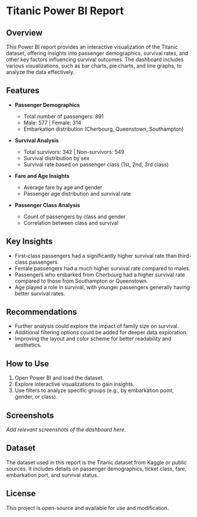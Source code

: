 # Titanic Power BI Report

## Overview
This Power BI report provides an interactive visualization of the Titanic dataset, offering insights into passenger demographics, survival rates, and other key factors influencing survival outcomes. The dashboard includes various visualizations, such as bar charts, pie charts, and line graphs, to analyze the data effectively.

## Features
- **Passenger Demographics**
  - Total number of passengers: 891
  - Male: 577 | Female: 314
  - Embarkation distribution (Cherbourg, Queenstown, Southampton)

- **Survival Analysis**
  - Total survivors: 342 | Non-survivors: 549
  - Survival distribution by sex
  - Survival rate based on passenger class (1st, 2nd, 3rd class)

- **Fare and Age Insights**
  - Average fare by age and gender
  - Passenger age distribution and survival rate

- **Passenger Class Analysis**
  - Count of passengers by class and gender
  - Correlation between class and survival

## Key Insights
- First-class passengers had a significantly higher survival rate than third-class passengers.
- Female passengers had a much higher survival rate compared to males.
- Passengers who embarked from Cherbourg had a higher survival rate compared to those from Southampton or Queenstown.
- Age played a role in survival, with younger passengers generally having better survival rates.

## Recommendations
- Further analysis could explore the impact of family size on survival.
- Additional filtering options could be added for deeper data exploration.
- Improving the layout and color scheme for better readability and aesthetics.

## How to Use
1. Open Power BI and load the dataset.
2. Explore interactive visualizations to gain insights.
3. Use filters to analyze specific groups (e.g., by embarkation point, gender, or class).

## Screenshots
_Add relevant screenshots of the dashboard here._

## Dataset
The dataset used in this report is the Titanic dataset from Kaggle or public sources. It includes details on passenger demographics, ticket class, fare, embarkation port, and survival status.

## License
This project is open-source and available for use and modification.

